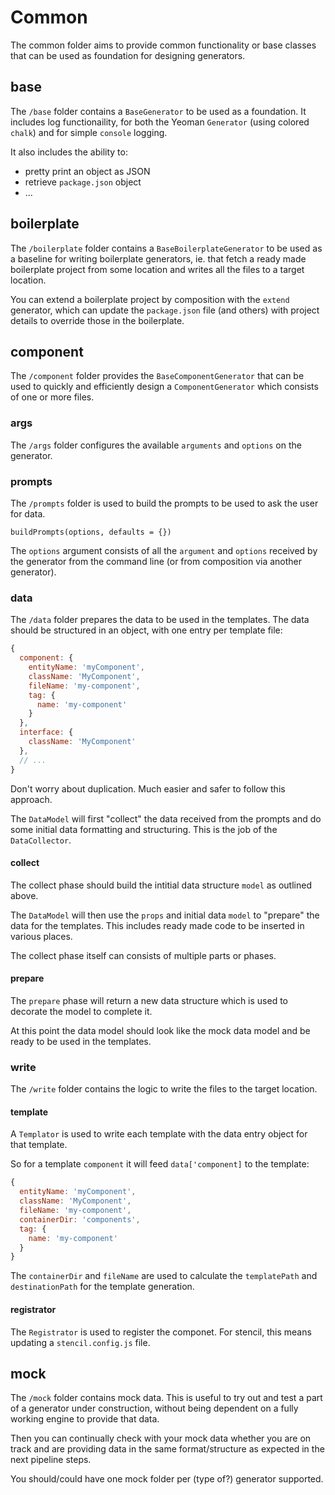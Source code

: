 # Common

The common folder aims to provide common functionality or base classes that can be used as foundation for designing generators.

## base

The `/base` folder contains a `BaseGenerator` to be used as a foundation. It includes log functionaility, for both the  Yeoman `Generator` (using colored `chalk`) and for simple `console` logging.

It also includes the ability to:

- pretty print an object as JSON
- retrieve `package.json` object
- ...

## boilerplate

The `/boilerplate` folder contains a `BaseBoilerplateGenerator` to be used as a baseline for writing boilerplate generators, ie. that fetch a ready made boilerplate project from some location and writes all the files to a target location.

You can extend a boilerplate project by composition with the `extend` generator, which can update the `package.json` file (and others) with project details to override those in the boilerplate.

## component

The `/component` folder provides the `BaseComponentGenerator` that can be used to quickly and efficiently design a `ComponentGenerator` which consists of one or more files.

### args

The `/args` folder configures the available `arguments` and `options` on the generator.

### prompts

The `/prompts` folder is used to build the prompts to be used to ask the user for data.

`buildPrompts(options, defaults = {})`

The `options` argument consists of all the `argument` and `options` received by the generator from the command line (or from composition via another generator).

### data

The `/data` folder prepares the data to be used in the templates.
The data should be structured in an object, with one entry per template file:

```js
{
  component: {
    entityName: 'myComponent',
    className: 'MyComponent',
    fileName: 'my-component',
    tag: {
      name: 'my-component'
    }
  },
  interface: {
    className: 'MyComponent'
  },
  // ...
}
```

Don't worry about duplication. Much easier and safer to follow this approach.

The `DataModel` will first "collect" the data received from the prompts and do some initial data formatting and structuring. This is the job of the `DataCollector`.

#### collect

The collect phase should build the intitial data structure `model` as outlined above.

The `DataModel` will then use the `props` and initial data `model` to "prepare" the data for the templates. This includes ready made code to be inserted in various places.

The collect phase itself can consists of multiple parts or phases.

#### prepare

The `prepare` phase will return a new data structure which is used to decorate the model to complete it.

At this point the data model should look like the mock data model and be ready to be used in the templates.

### write

The `/write` folder contains the logic to write the files to the target location.

#### template

A `Templator` is used to write each template with the data entry object for that template.

So for a template `component` it will feed `data['component]` to the template:

```js
{
  entityName: 'myComponent',
  className: 'MyComponent',
  fileName: 'my-component',
  containerDir: 'components',
  tag: {
    name: 'my-component'
  }
}
```

The `containerDir` and `fileName` are used to calculate the `templatePath` and `destinationPath` for the template generation.

#### registrator

The `Registrator` is used to register the componet. For stencil, this means updating a `stencil.config.js` file.

## mock

The `/mock` folder contains mock data. This is useful to try out and test a part of a generator under construction, without being dependent on a fully working engine to provide that data.

Then you can continually check with your mock data whether you are on track and are providing data in the same format/structure as expected in the next pipeline steps.

You should/could have one mock folder per (type of?) generator supported.

